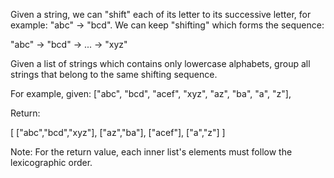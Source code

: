 Given a string, we can "shift" each of its letter to its successive letter, for example: "abc" -> "bcd". We can keep "shifting" which forms the sequence:

"abc" -> "bcd" -> ... -> "xyz"

Given a list of strings which contains only lowercase alphabets, group all strings that belong to the same shifting sequence.

For example, given: ["abc", "bcd", "acef", "xyz", "az", "ba", "a", "z"],

Return:

[
  ["abc","bcd","xyz"],
  ["az","ba"],
  ["acef"],
  ["a","z"]
]

Note: For the return value, each inner list's elements must follow the lexicographic order.
